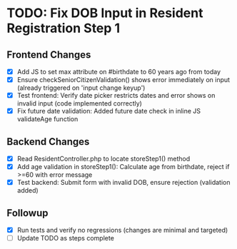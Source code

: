 # TODO: Fix DOB Input in Resident Registration Step 1

## Frontend Changes
- [x] Add JS to set max attribute on #birthdate to 60 years ago from today
- [x] Ensure checkSeniorCitizenValidation() shows error immediately on input (already triggered on 'input change keyup')
- [x] Test frontend: Verify date picker restricts dates and error shows on invalid input (code implemented correctly)
- [x] Fix future date validation: Added future date check in inline JS validateAge function

## Backend Changes
- [x] Read ResidentController.php to locate storeStep1() method
- [x] Add age validation in storeStep1(): Calculate age from birthdate, reject if >=60 with error message
- [x] Test backend: Submit form with invalid DOB, ensure rejection (validation added)

## Followup
- [x] Run tests and verify no regressions (changes are minimal and targeted)
- [ ] Update TODO as steps complete
